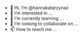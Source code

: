 - 👋 Hi, I’m @hannakatarzynaz
- 👀 I’m interested in ...
- 🌱 I’m currently learning ...
- 💞️ I’m looking to collaborate on ...
- 📫 How to reach me ...

<!---
hannakatarzynaz/hannakatarzynaz is a ✨ special ✨ repository because its `README.md` (this file) appears on your GitHub profile.
You can click the Preview link to take a look at your changes.
--->
